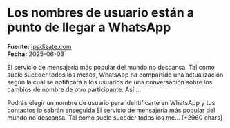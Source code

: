 # Los nombres de usuario están a punto de llegar a WhatsApp

**Fuente:** [Ipadizate.com](https://ipadizate.com/whatsapp/los-nombres-de-usuario-estan-a-punto-de-llegar-a-whatsapp)  
**Fecha:** 2025-06-03

El servicio de mensajería más popular del mundo no descansa. Tal como suele suceder todos los meses, WhatsApp ha compartido una actualización según la cual se notificará a los usuarios de una conversación sobre los cambios de nombre de otro participante. Así …

Podrás elegir un nombre de usuario para identificarte en WhatsApp y tus contactos lo sabrán enseguida
El servicio de mensajería más popular del mundo no descansa. Tal como suele suceder todos los me… [+2960 chars]
